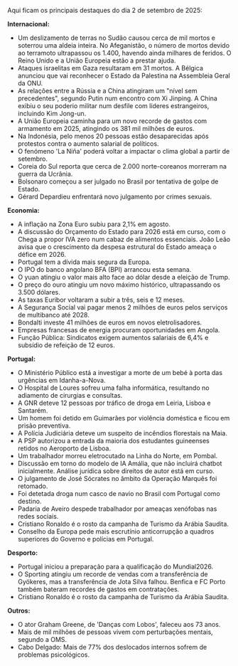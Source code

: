 Aqui ficam os principais destaques do dia 2 de setembro de 2025:

**Internacional:**

*   Um deslizamento de terras no Sudão causou cerca de mil mortos e soterrou uma aldeia inteira. No Afeganistão, o número de mortos devido ao terramoto ultrapassou os 1.400, havendo ainda milhares de feridos. O Reino Unido e a União Europeia estão a prestar ajuda.
*   Ataques israelitas em Gaza resultaram em 31 mortos. A Bélgica anunciou que vai reconhecer o Estado da Palestina na Assembleia Geral da ONU.
*   As relações entre a Rússia e a China atingiram um "nível sem precedentes", segundo Putin num encontro com Xi Jinping. A China exibiu o seu poderio militar num desfile com líderes estrangeiros, incluindo Kim Jong-un.
*   A União Europeia caminha para um novo recorde de gastos com armamento em 2025, atingindo os 381 mil milhões de euros.
*   Na Indonésia, pelo menos 20 pessoas estão desaparecidas após protestos contra o aumento salarial de políticos.
*   O fenómeno 'La Niña' poderá voltar a impactar o clima global a partir de setembro.
*   Coreia do Sul reporta que cerca de 2.000 norte-coreanos morreram na guerra da Ucrânia.
*   Bolsonaro começou a ser julgado no Brasil por tentativa de golpe de Estado.
*   Gérard Depardieu enfrentará novo julgamento por crimes sexuais.

**Economia:**

*   A inflação na Zona Euro subiu para 2,1% em agosto.
*   A discussão do Orçamento do Estado para 2026 está em curso, com o Chega a propor IVA zero num cabaz de alimentos essenciais. João Leão avisa que o crescimento da despesa estrutural do Estado ameaça o défice em 2026.
*   Portugal tem a dívida mais segura da Europa.
*   O IPO do banco angolano BFA (BPI) arrancou esta semana.
*   O yuan atingiu o valor mais alto face ao dólar desde a eleição de Trump.
*   O preço do ouro atingiu um novo máximo histórico, ultrapassando os 3.500 dólares.
*   As taxas Euribor voltaram a subir a três, seis e 12 meses.
*   A Segurança Social vai pagar menos 2 milhões de euros pelos serviços de multibanco até 2028.
*   Bondalti investe 41 milhões de euros em novos eletrolisadores.
*   Empresas francesas de energia procuram oportunidades em Angola.
*   Função Pública: Sindicatos exigem aumentos salariais de 6,4% e subsídio de refeição de 12 euros.

**Portugal:**

*   O Ministério Público está a investigar a morte de um bebé à porta das urgências em Idanha-a-Nova.
*   O Hospital de Loures sofreu uma falha informática, resultando no adiamento de cirurgias e consultas.
*   A GNR deteve 12 pessoas por tráfico de droga em Leiria, Lisboa e Santarém.
*   Um homem foi detido em Guimarães por violência doméstica e ficou em prisão preventiva.
*   A Polícia Judiciária deteve um suspeito de incêndios florestais na Maia.
*   A PSP autorizou a entrada da maioria dos estudantes guineenses retidos no Aeroporto de Lisboa.
*   Um trabalhador morreu eletrocutado na Linha do Norte, em Pombal.
*   Discussão em torno do modelo de IA Amália, que não incluirá chatbot inicialmente. Análise jurídica sobre direitos de autor está em curso.
*   O julgamento de José Sócrates no âmbito da Operação Marquês foi retomado.
*   Foi detetada droga num casco de navio no Brasil com Portugal como destino.
*   Padaria de Aveiro despede trabalhador por ameaças xenófobas nas redes sociais.
*   Cristiano Ronaldo é o rosto da campanha de Turismo da Arábia Saudita.
*   Conselho da Europa pede mais escrutínio anticorrupção a quadros superiores do Governo e polícias em Portugal.

**Desporto:**

*   Portugal iniciou a preparação para a qualificação do Mundial2026.
*   O Sporting atingiu um recorde de vendas com a transferência de Gyökeres, mas a transferência de Jota Silva falhou. Benfica e FC Porto também bateram recordes de gastos em contratações.
*   Cristiano Ronaldo é o rosto da campanha de Turismo da Arábia Saudita.

**Outros:**

*   O ator Graham Greene, de 'Danças com Lobos', faleceu aos 73 anos.
*   Mais de mil milhões de pessoas vivem com perturbações mentais, segundo a OMS.
*   Cabo Delgado: Mais de 77% dos deslocados internos sofrem de problemas psicológicos.